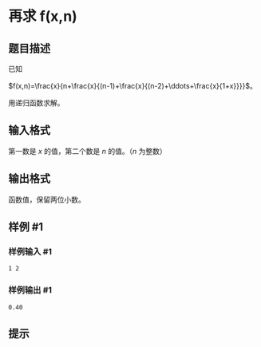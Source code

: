 # 再求 f(x,n)

## 题目描述

已知

$f(x,n)=\frac{x}{n+\frac{x}{(n-1)+\frac{x}{(n-2)+\ddots+\frac{x}{1+x}}}}$。

用递归函数求解。

## 输入格式

第一数是 $x$ 的值，第二个数是 $n$ 的值。（$n$ 为整数）

## 输出格式

函数值，保留两位小数。

## 样例 #1

### 样例输入 #1
```
1 2
```

### 样例输出 #1

```
0.40
```

## 提示


